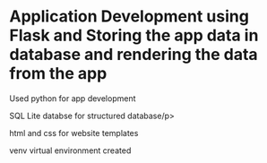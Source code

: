 <h1>Application Development using Flask and Storing the app data in database and rendering the data from the app</h1>
<p> Used python for app development </p>
<p> SQL Lite databse for structured database/p>
<p> html and css for website templates </p>
<p> venv virtual environment created </p>
